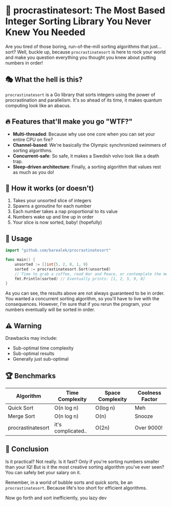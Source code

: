# 🚀 procrastinatesort: The Most Based Integer Sorting Library You Never Knew You Needed

Are you tired of those boring, run-of-the-mill sorting algorithms that just... sort? Well, buckle up, because `procrastinatesort` is here to rock your world and make you question everything you thought you knew about putting numbers in order!

## 🎭 What the hell is this?

`procrastinatesort` is a Go library that sorts integers using the power of procrastination and parallelism. It's so ahead of its time, it makes quantum computing look like an abacus.

## 🔥 Features that'll make you go "WTF?"

- **Multi-threaded**: Because why use one core when you can set your entire CPU on fire?
- **Channel-based**: We're basically the Olympic synchronized swimmers of sorting algorithms.
- **Concurrent-safe**: So safe, it makes a Swedish volvo look like a death trap.
- **Sleep-driven architecture**: Finally, a sorting algorithm that values rest as much as you do!

## 🧠 How it works (or doesn't)

1. Takes your unsorted slice of integers
2. Spawns a goroutine for each number
3. Each number takes a nap proportional to its value
4. Numbers wake up and line up in order
5. Your slice is now sorted, baby! (hopefully)

## 🚦 Usage

```go
import "github.com/barealek/procrastinatesort"

func main() {
    unsorted := []int{5, 2, 8, 1, 9}
    sorted := procrastinatesort.Sort(unsorted)
    // Time to grab a coffee, read War and Peace, or contemplate the meaning of life
    fmt.Println(sorted) // Eventually prints: [1, 2, 5, 9, 8]
}
```

As you can see, the results above are not always guaranteed to be in order. You wanted a concurrent sorting algorithm, so you'll have to live with the consequences. However, I'm sure that if you rerun the program, your numbers eventually will be sorted in order.

## ⚠️ Warning

Drawbacks may include:

- Sub-optimal time complexity
- Sub-optimal results
- Generally just sub-optimal

## 🏆 Benchmarks

| Algorithm | Time Complexity | Space Complexity | Coolness Factor |
|-----------|-----------------|-------------------|-----------------|
| Quick Sort | O(n log n) | O(log n) | Meh |
| Merge Sort | O(n log n) | O(n) | Snooze |
| procrastinatesort | it's complicated.. | O(2n) | Over 9000! |

## 🎉 Conclusion

Is it practical? Not really. Is it fast? Only if you're sorting numbers smaller than your IQ! But is it the most creative sorting algorithm you've ever seen? You can safely bet your salary on it.

Remember, in a world of bubble sorts and quick sorts, be an `procrastinatesort`. Because life's too short for efficient algorithms.

Now go forth and sort inefficiently, you lazy dev
